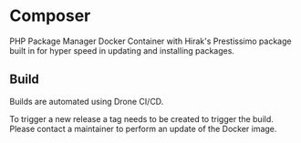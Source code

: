 # Composer 
PHP Package Manager Docker Container with Hirak's Prestissimo package built in
for hyper speed in updating and installing packages.

## Build
Builds are automated using Drone CI/CD.

To trigger a new release a tag needs to be created to trigger the build.
Please contact a maintainer to perform an update of the Docker image.
